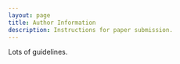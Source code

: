 ```yaml
---
layout: page
title: Author Information
description: Instructions for paper submission.
---
```

Lots of guidelines.
